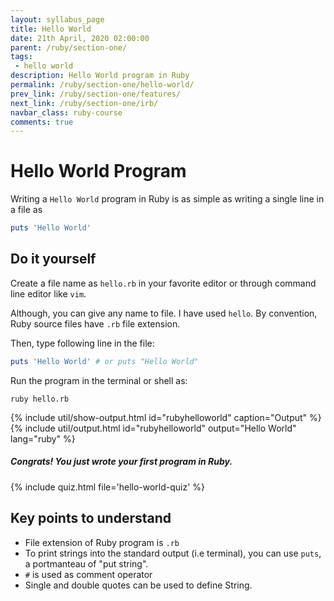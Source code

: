 ```yaml
---
layout: syllabus_page
title: Hello World
date: 21th April, 2020 02:00:00
parent: /ruby/section-one/
tags:
 - hello world
description: Hello World program in Ruby
permalink: /ruby/section-one/hello-world/
prev_link: /ruby/section-one/features/
next_link: /ruby/section-one/irb/
navbar_class: ruby-course
comments: true
---
```


# Hello World Program

Writing a `Hello World` program in Ruby is as simple as writing a single line in
a file as

```ruby
puts 'Hello World'
```

## Do it yourself

Create a file name as `hello.rb` in your favorite editor or through command line editor like `vim`.

Although, you can give any name to file. I have used `hello`.
By convention, Ruby source files have `.rb` file extension.

Then, type following line in the file:

```ruby
puts 'Hello World' # or puts "Hello World"
```

Run the program in the terminal or shell as:

```shell
ruby hello.rb
```

{% include util/show-output.html id="rubyhelloworld" caption="Output" %}
{% include util/output.html id="rubyhelloworld" output="Hello World" lang="ruby" %}

##### Congrats! You just wrote your first program in Ruby.

{% include quiz.html file='hello-world-quiz' %}

## Key points to understand

- File extension of Ruby program is `.rb`
- To print strings into the standard output (i.e terminal), you can use `puts`,
  a portmanteau of "put string".
- `#` is used as comment operator
- Single and double quotes can be used to define String.
